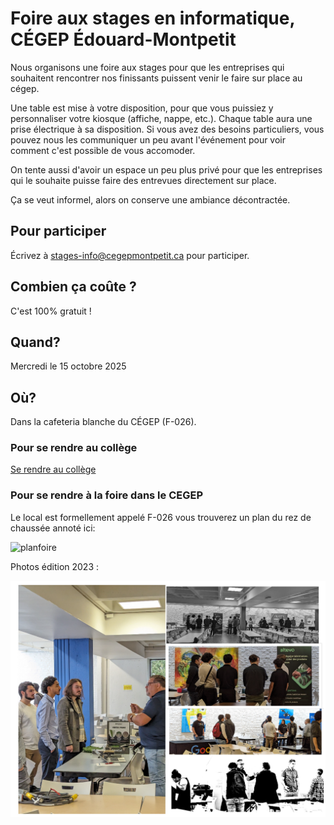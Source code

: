 # Foire aux stages en informatique, CÉGEP Édouard-Montpetit

Nous organisons une foire aux stages pour que les entreprises qui souhaitent rencontrer nos finissants puissent venir le faire sur place au cégep.

Une table est mise à votre disposition, pour que vous puissiez y personnaliser votre kiosque (affiche, nappe, etc.). Chaque table aura une prise électrique à sa disposition. Si vous avez des besoins particuliers, vous pouvez nous les communiquer un peu avant l'événement pour voir comment c'est possible de vous accomoder.

On tente aussi d'avoir un espace un peu plus privé pour que les entreprises qui le souhaite puisse faire des entrevues directement sur place.

Ça se veut informel, alors on conserve une ambiance décontractée.

## Pour participer

Écrivez à [stages-info@cegepmontpetit.ca](stages-info@cegepmontpetit.ca) pour participer.

## Combien ça coûte ?

C'est 100% gratuit !

## Quand?

Mercredi le 15 octobre 2025

## Où?

Dans la cafeteria blanche du CÉGEP (F-026). 

### Pour se rendre au collège

[Se rendre au collège](https://www.cegepmontpetit.ca/cegep/a-propos-du-cegep/se-rendre)

### Pour se rendre à la foire dans le CEGEP

Le local est formellement appelé F-026 vous trouverez un plan du rez de chaussée annoté ici:

![planfoire](https://github.com/departement-info-cem/stages/assets/372085/91d44de2-fda6-4d01-a54c-6f0209c6e75f)

Photos édition 2023 :

![ pic](https://raw.githubusercontent.com/departement-info-cem/stages/main/assets/foire-2023.png)
